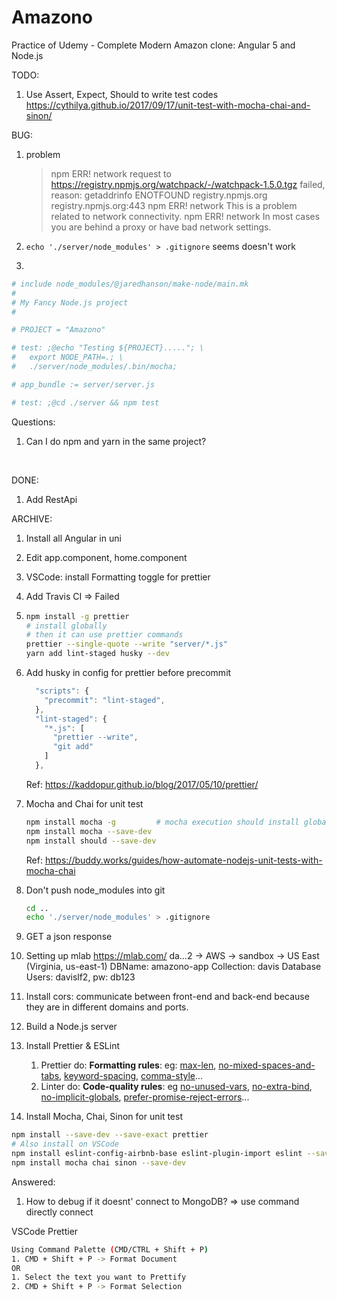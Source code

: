 # Amazono
Practice of Udemy - Complete Modern Amazon clone: Angular 5 and Node.js



TODO:

1. Use Assert, Expect, Should to write test codes https://cythilya.github.io/2017/09/17/unit-test-with-mocha-chai-and-sinon/



BUG:

1. problem

   > npm ERR! network request to https://registry.npmjs.org/watchpack/-/watchpack-1.5.0.tgz failed, reason: getaddrinfo ENOTFOUND registry.npmjs.org registry.npmjs.org:443
   > npm ERR! network This is a problem related to network connectivity.
   > npm ERR! network In most cases you are behind a proxy or have bad network settings.

2. `echo './server/node_modules' > .gitignore` seems doesn't work

3. ​

```Makefile
# include node_modules/@jaredhanson/make-node/main.mk
#
# My Fancy Node.js project
#

# PROJECT = "Amazono"

# test: ;@echo "Testing ${PROJECT}....."; \
# 	export NODE_PATH=.; \
# 	./server/node_modules/.bin/mocha;

# app_bundle := server/server.js

# test: ;@cd ./server && npm test
```





Questions:

1. Can I do npm and yarn in the same project?

   ​



DONE:

1. Add RestApi 




ARCHIVE:

1. Install all Angular in uni
2. Edit app.component, home.component


1. VSCode: install Formatting toggle for prettier
2. Add Travis CI => Failed

1. ```sh
   npm install -g prettier
   # install globally
   # then it can use prettier commands
   prettier --single-quote --write "server/*.js"
   yarn add lint-staged husky --dev
   ```

2. Add husky in config for prettier before precommit 

   ```js
     "scripts": {
       "precommit": "lint-staged",
     },
     "lint-staged": {
       "*.js": [
         "prettier --write",
         "git add"
       ]
     },
   ```

   Ref: https://kaddopur.github.io/blog/2017/05/10/prettier/

3. Mocha and Chai for unit test

   ```sh
   npm install mocha -g      	# mocha execution should install globally
   npm install mocha --save-dev
   npm install should --save-dev
   ```

   Ref: https://buddy.works/guides/how-automate-nodejs-unit-tests-with-mocha-chai

4. Don't push node_modules into git

   ```sh
   cd ..
   echo './server/node_modules' > .gitignore
   ```


1. GET a json response
2. Setting up mlab https://mlab.com/
   da…2 -> AWS -> sandbox -> US East (Virginia, us-east-1)
   DBName: amazono-app
   Collection: davis
   Database Users: davislf2, pw: db123
3. Install cors: communicate between front-end and back-end because they are in different domains and ports.


1. Build a Node.js server
2. Install Prettier & ESLint
   1. Prettier do: **Formatting rules**: eg: [max-len](http://eslint.org/docs/rules/max-len), [no-mixed-spaces-and-tabs](http://eslint.org/docs/rules/no-mixed-spaces-and-tabs), [keyword-spacing](http://eslint.org/docs/rules/keyword-spacing), [comma-style](http://eslint.org/docs/rules/comma-style)...
   2. Linter do: **Code-quality rules**: eg [no-unused-vars](http://eslint.org/docs/rules/no-unused-vars), [no-extra-bind](http://eslint.org/docs/rules/no-extra-bind), [no-implicit-globals](http://eslint.org/docs/rules/no-implicit-globals), [prefer-promise-reject-errors](http://eslint.org/docs/rules/prefer-promise-reject-errors)...
3. Install Mocha, Chai, Sinon for unit test



```sh
npm install --save-dev --save-exact prettier
# Also install on VSCode
npm install eslint-config-airbnb-base eslint-plugin-import eslint --save-dev
npm install mocha chai sinon --save-dev
```



Answered:

1. How to debug if it doesnt' connect to MongoDB? => use command directly connect



VSCode Prettier

```sh
Using Command Palette (CMD/CTRL + Shift + P)
1. CMD + Shift + P -> Format Document
OR
1. Select the text you want to Prettify
2. CMD + Shift + P -> Format Selection
```

